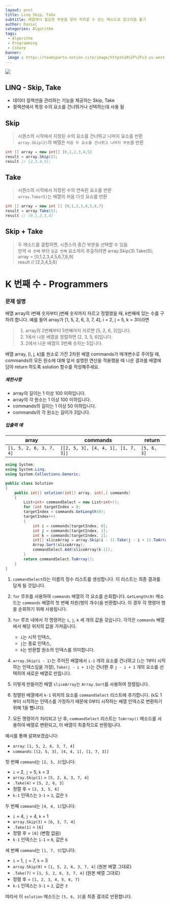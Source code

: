 ```yaml
---
layout: post
title: Linq Skip, Take
subtitle: 배열에서 필요한 부분을 찾아 처리할 수 있는 메소드로 알고리즘 풀기
author: Daniel
categories: Algorithm
tags: 
 - Algorithm
 - Programming
 - Csharp
banner:
 image : https://teamsparta.notion.site/image/https%3A%2F%2Fs3-us-west-2.amazonaws.com%2Fsecure.notion-static.com%2Fb260cae4-a3d0-448b-be5d-7486d5925148%2F34.png?table=block&id=9e7562fc-62db-4d05-bb21-4e95a2e04542&spaceId=83c75a39-3aba-4ba4-a792-7aefe4b07895&width=2000&userId=&cache=v2
---
```


![](https://teamsparta.notion.site/image/https%3A%2F%2Fs3-us-west-2.amazonaws.com%2Fsecure.notion-static.com%2Fb260cae4-a3d0-448b-be5d-7486d5925148%2F34.png?table=block&id=9e7562fc-62db-4d05-bb21-4e95a2e04542&spaceId=83c75a39-3aba-4ba4-a792-7aefe4b07895&width=2000&userId=&cache=v2)

LINQ - Skip, Take
--

- 데이터 컬렉션을 관리하는 기능을 제공하는 Skip, Take
- 컬렉션에서 특정 수의 요소를 건너뛰거나 선택하는데 사용 됨

## Skip

>시퀀스의 시작에서 지정된 수의 요소를 건너뛰고 나머지 요소를 반환<br>`array.Skip(2)`의 배열은  `처음 두 요소를 건너뛰고 나머지 부분`을 반환

```csharp
int [] array = new int[] {0,1,2,3,4,5}
result = array.Skip(2); 
result // [2,3,4,5];
```

## Take

> 시퀀스의 시작에서 지정된 수의 연속된 요소를 반환<br>`array.Take(5)`는 배열의 처음 다섯 요소를 반환

```csharp
int [] array = new int [] {0,1,2,3,4,5,6,7}
result = array.Take(5);
result // [0,1,2,3,4]
```

## Skip + Take

> 두 메소드를 결합하면, 시퀀스의 중간 부분을 선택할 수 있음<br>만약 `세 번째` 부터 `일곱 번째` 요소까지 추출하려면 array.Skip(3).Take(5);<br>array = [0,1,2,3,4,5,6,7,8,9] <br> result // [2,3,4,5,6] 

# K 번째 수 - Programmers

### 문제 설명

배열 array의 i번째 숫자부터 j번째 숫자까지 자르고 정렬했을 때, k번째에 있는 수를 구하려 합니다.
예를 들어 array가 [1, 5, 2, 6, 3, 7, 4], i = 2, j = 5, k = 3이라면

>1. array의 2번째부터 5번째까지 자르면 [5, 2, 6, 3]입니다.
>2. 1에서 나온 배열을 정렬하면 [2, 3, 5, 6]입니다.
>3. 2에서 나온 배열의 3번째 숫자는 5입니다.

배열 array, [i, j, k]를 원소로 가진 2차원 배열 commands가 매개변수로 주어질 때, commands의 모든 원소에 대해 앞서 설명한 연산을 적용했을 때 나온 결과를 배열에 담아 return 하도록 solution 함수를 작성해주세요.

##### 제한사항

- array의 길이는 1 이상 100 이하입니다.
- array의 각 원소는 1 이상 100 이하입니다.
- commands의 길이는 1 이상 50 이하입니다.
- commands의 각 원소는 길이가 3입니다.

##### 입출력 예

|array|commands|return|
|---|---|---|
|`[1, 5, 2, 6, 3, 7, 4]`|`[[2, 5, 3], [4, 4, 1], [1, 7, 3]]`|`[5, 6, 3]`|

```csharp
using System;
using System.Linq;
using System.Collections.Generic;

public class Solution 
{
    public int[] solution(int[] array, int[,] commands) 
    {
        List<int> commandSelect = new List<int>();
        for (int targetIndex = 0; 
        targetIndex < commands.GetLength(0); 
        targetIndex++)
        {
            int i = commands[targetIndex, 0];
            int j = commands[targetIndex, 1];
            int k = commands[targetIndex, 2];
            int[] sliceArray = array.Skip(i - 1).Take(j - i + 1).ToArray();
            Array.Sort(sliceArray);
            commandSelect.Add(sliceArray[k-1]);
        }
        return commandSelect.ToArray();
    }
}
```

1. `commandSelect`라는 이름의 정수 리스트를 생성합니다. 이 리스트는 최종 결과를 담게 될 것입니다.
    
2. `for` 루프를 사용하여 `commands` 배열의 각 요소를 순회합니다. `GetLength(0)` 메소드는 `commands` 배열의 첫 번째 차원(행의 개수)을 반환합니다. 이 경우 각 명령어 행을 순회하기 위해 사용됩니다.
    
3. `for` 루프 내에서 각 명령어는 `i`, `j`, `k` 세 개의 값을 갖습니다. 
   각각은 `commands` 배열에서 해당 위치의 값을 가져옵니다.
    - `i`는 시작 인덱스,
    - `j`는 종료 인덱스,
    - `k`는 반환할 원소의 인덱스를 의미합니다.
4. `array.Skip(i - 1)`는 주어진 배열에서 `i-1` 개의 요소를 건너뛰고 (`i`는 1부터 시작하는 인덱스임을 가정), `Take(j - i + 1)`는 건너뛴 후 `j - i + 1` 개의 요소를 선택하여 새로운 배열로 만듭니다.
    
5. 이렇게 만들어진 배열 `sliceArray`는 `Array.Sort`를 사용하여 정렬됩니다.
    
6. 정렬된 배열에서 `k-1` 위치의 요소를 `commandSelect` 리스트에 추가합니다. (`k`도 1부터 시작하는 인덱스를 가정하기 때문에 0부터 시작하는 배열 인덱스로 변환하기 위해 1을 뺍니다).
    
7. 모든 명령어가 처리되고 난 후, `commandSelect` 리스트는 `ToArray()` 메소드를 사용하여 배열로 변환되고, 이 배열이 최종적으로 반환됩니다.

예시를 통해 살펴보겠습니다:

- `array`: `[1, 5, 2, 6, 3, 7, 4]`
- `commands`: `[[2, 5, 3], [4, 4, 1], [1, 7, 3]]`

첫 번째 `command`는 `[2, 5, 3]`입니다:

- `i` = 2, `j` = 5, `k` = 3
- `array.Skip(1)` = `[5, 2, 6, 3, 7, 4]`
- `.Take(4)` = `[5, 2, 6, 3]`
- 정렬 후 = `[2, 3, 5, 6]`
- `k-1` 인덱스는 `3-1` = `2`, 값은 `5`

두 번째 `command`는 `[4, 4, 1]`입니다:

- `i` = 4, `j` = 4, `k` = 1
- `array.Skip(3)` = `[6, 3, 7, 4]`
- `.Take(1)` = `[6]`
- 정렬 후 = `[6]` (변함 없음)
- `k-1` 인덱스는 `1-1` = `0`, 값은 `6`

세 번째 `command`는 `[1, 7, 3]`입니다:

- `i` = 1, `j` = 7, `k` = 3
- `array.Skip(0)` = `[1, 5, 2, 6, 3, 7, 4]` (원본 배열 그대로)
- `.Take(7)` = `[1, 5, 2, 6, 3, 7, 4]` (원본 배열 그대로)
- 정렬 후 = `[1, 2, 3, 4, 5, 6, 7]`
- `k-1` 인덱스는 `3-1` = `2`, 값은 `3`

따라서 이 `solution` 메소드는 `[5, 6, 3]`을 최종 결과로 반환합니다.